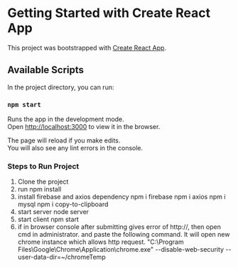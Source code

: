 # Getting Started with Create React App

This project was bootstrapped with [Create React App](https://github.com/facebook/create-react-app).

## Available Scripts

In the project directory, you can run:

### `npm start`

Runs the app in the development mode.\
Open [http://localhost:3000](http://localhost:3000) to view it in the browser.

The page will reload if you make edits.\
You will also see any lint errors in the console.

### Steps to Run Project

1. Clone the project
2. run npm install 
3. install firebase and axios dependency 
    npm i firebase
    npm i axios
    npm i mysql
    npm i copy-to-clipboard
4. start server 
    node server
5. start client 
    npm start
6. if in browser console after submitting gives error of http://, then open cmd in administrator. and paste the following command. It will open new chrome instance which allows http request.
    "C:\Program Files\Google\Chrome\Application\chrome.exe" --disable-web-security --user-data-dir=~/chromeTemp
